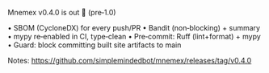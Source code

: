 Mnemex v0.4.0 is out 🎉 (pre‑1.0)

• SBOM (CycloneDX) for every push/PR
• Bandit (non‑blocking) + summary
• mypy re‑enabled in CI, type‑clean
• Pre‑commit: Ruff (lint+format) + mypy
• Guard: block committing built site artifacts to main

Notes: https://github.com/simplemindedbot/mnemex/releases/tag/v0.4.0
